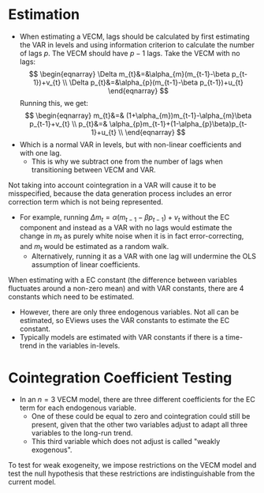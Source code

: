 # Estimation
- When estimating a VECM, lags should be calculated by first estimating the VAR in levels and using information criterion to calculate the number of lags $p$. The VECM should have $p-1$ lags.
Take the VECM with no lags:
$$
\begin{eqnarray}
\Delta m_{t}&=&\alpha_{m}(m_{t-1}-\beta p_{t-1})+v_{t} \\
\Delta p_{t}&=&\alpha_{p}(m_{t-1}-\beta p_{t-1})+u_{t}
\end{eqnarray}
$$
Running this, we get:
$$
\begin{eqnarray}
m_{t}&=& (1+\alpha_{m})m_{t-1}-\alpha_{m}\beta p_{t-1}+v_{t} \\
p_{t}&=& \alpha_{p}m_{t-1}+(1-\alpha_{p}\beta)p_{t-1}+u_{t} \\
\end{eqnarray}
$$
- Which is a normal VAR in levels, but with non-linear coefficients and with one lag.
	- This is why we subtract one from the number of lags when transitioning between VECM and VAR.

Not taking into account cointegration in a VAR will cause it to be misspecified, because the data generation process includes an error correction term which is not being represented.
- For example, running $\Delta m_{t}=\alpha(m_{t-1}-\beta p_{t-1})+v_{t}$ without the EC component and instead as a VAR with no lags would estimate the change in $m_{t}$ as purely white noise when it is in fact error-correcting, and $m_{t}$ would be estimated as a random walk.
	- Alternatively, running it as a VAR with one lag will undermine the OLS assumption of linear coefficients.

When estimating with a EC constant (the difference between variables fluctuates around a non-zero mean) and with VAR constants, there are 4 constants which need to be estimated.
- However, there are only three endogenous variables. Not all can be estimated, so EViews uses the VAR constants to estimate the EC constant.
- Typically models are estimated with VAR constants if there is a time-trend in the variables in-levels.
# Cointegration Coefficient Testing
- In an $n=3$ VECM model, there are three different coefficients for the EC term for each endogenous variable.
	- One of these could be equal to zero and cointegration could still be present, given that the other two variables adjust to adapt all three variables to the long-run trend.
	- This third variable which does not adjust is called "weakly exogenous".

To test for weak exogeneity, we impose restrictions on the VECM model and test the null hypothesis that these restrictions are indistinguishable from the current model.